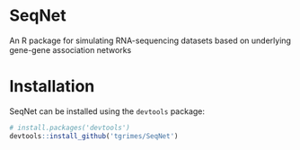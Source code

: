 # SeqNet
An R package for simulating RNA-sequencing datasets based on underlying gene-gene association networks

# Installation
SeqNet can be installed using the `devtools` package:

``` r
# install.packages('devtools')
devtools::install_github('tgrimes/SeqNet')
```
